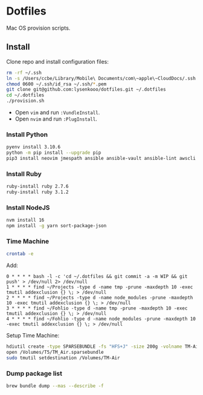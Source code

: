 # Dotfiles

Mac OS provision scripts.

## Install

Clone repo and install configuration files:
```sh
rm -rf ~/.ssh
ln -s /Users/ccbe/Library/Mobile\ Documents/com\~apple\~CloudDocs/.ssh ~/.ssh
chmod 0600 ~/.ssh/id_rsa ~/.ssh/*.pem
git clone git@github.com:lysenkooo/dotfiles.git ~/.dotfiles
cd ~/.dotfiles
./provision.sh
```

* Open `vim` and run `:VundleInstall`.
* Open `nvim` and run `:PlugInstall`.

### Install Python

```sh
pyenv install 3.10.6
python -m pip install --upgrade pip
pip3 install neovim jmespath ansible ansible-vault ansible-lint awscli
```

### Install Ruby

```sh
ruby-install ruby 2.7.6
ruby-install ruby 3.1.2
```

### Install NodeJS

```sh
nvm install 16
npm install -g yarn sort-package-json
```

### Time Machine

```sh
crontab -e
```

Add:
```
0 * * * * bash -l -c 'cd ~/.dotfiles && git commit -a -m WIP && git push' > /dev/null 2> /dev/null
1 * * * * find ~/Projects -type d -name tmp -prune -maxdepth 10 -exec tmutil addexclusion {} \; > /dev/null
2 * * * * find ~/Projects -type d -name node_modules -prune -maxdepth 10 -exec tmutil addexclusion {} \; > /dev/null
3 * * * * find ~/Fohlio -type d -name tmp -prune -maxdepth 10 -exec tmutil addexclusion {} \; > /dev/null
4 * * * * find ~/Fohlio -type d -name node_modules -prune -maxdepth 10 -exec tmutil addexclusion {} \; > /dev/null
```

Setup Time Machine:

```sh
hdiutil create -type SPARSEBUNDLE -fs "HFS+J" -size 200g -volname TM-Air /Volumes/T5/TM_Air.sparsebundle
open /Volumes/T5/TM_Air.sparsebundle
sudo tmutil setdestination /Volumes/TM-Air
```

### Dump package list

```sh
brew bundle dump --mas --describe -f
```
